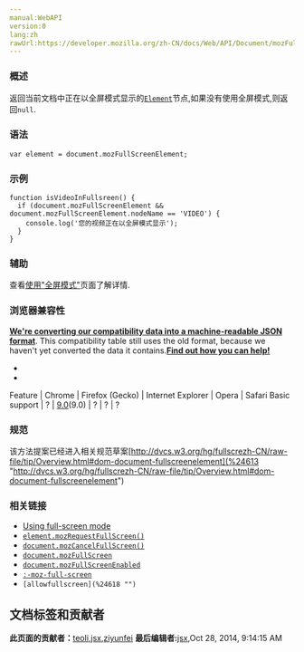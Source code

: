 ```yaml
---
manual:WebAPI
version:0
lang:zh
rawUrl:https://developer.mozilla.org/zh-CN/docs/Web/API/Document/mozFullScreenElement
---
```





### 概述<a name="Summary"></a>


返回当前文档中正在以全屏模式显示的[`Element`](%2687 "Element（元素）接口是 Document的一个对象. 这个接口描述了所有相同种类的元素所普遍具有的方法和属性。 这些继承自Element并且增加了一些额外功能的接口描述了具体的行为. 例如,  HTMLElement 接口是所有HTML元素的基础接口， 而 SVGElement 接口是所有SVG元素的基本接口.")节点,如果没有使用全屏模式,则返回`null`.


### 语法<a name="Syntax"></a>

```
var element = document.mozFullScreenElement;
```

### 示例<a name="Example"></a>

```
function isVideoInFullsreen() {
  if (document.mozFullScreenElement && document.mozFullScreenElement.nodeName == 'VIDEO') {
    console.log('您的视频正在以全屏模式显示');
  }
}
```

### 辅助<a name="辅助"></a>


查看[使用&quot;全屏模式&quot;](%24612 "zh-CN/docs/DOM/Using full-screen mode")页面了解详情.


### 浏览器兼容性<a name="Specification"></a>


**[We&#39;re converting our compatibility data into a machine-readable JSON format](%3344 "")**. This compatibility table still uses the old format, because we haven&#39;t yet converted the data it contains.**[Find out how you can help!](%3392 "")**


* 
* 
Feature | Chrome | Firefox (Gecko) | Internet Explorer | Opera | Safari 
Basic support | ? | [9.0](%12621 "Released on 2011-12-20.")(9.0) | ? | ? | ? 




### 规范<a name="Specification"></a>


该方法提案已经进入相关规范草案[http://dvcs.w3.org/hg/fullscrezh-CN/raw-file/tip/Overview.html#dom-document-fullscreenelement](%24613 "http://dvcs.w3.org/hg/fullscrezh-CN/raw-file/tip/Overview.html#dom-document-fullscreenelement")


### 相关链接<a name="相关链接"></a>

* [Using full-screen mode](%24612 "zh-CN/docs/DOM/Using full-screen mode")
* [`element.mozRequestFullScreen()`](%24614 "此页面仍未被本地化, 期待您的翻译!")
* [`document.mozCancelFullScreen()`](%24615 "此页面仍未被本地化, 期待您的翻译!")
* [`document.mozFullScreen`](%24616 "返回一个布尔值,表明当前文档是否处于全屏模式.")
* [`document.mozFullScreenEnabled`](%8659 "返回一个布尔值,表明浏览器是否支持全屏模式. 全屏模式只在那些不包含窗口化的插件的页面中可用.对于一个<iframe>元素中的页面,则它必需拥有mozallowfullscreen属性.")
* [`:-moz-full-screen`](%24617 "此页面仍未被本地化, 期待您的翻译!")
* `[allowfullscreen](%24618 "")`



## 文档标签和贡献者
**此页面的贡献者：**[teoli](%160 ""),[jsx](%4545 ""),[ziyunfei](%61 "")
**最后编辑者:**[jsx](%4545 ""),<time>Oct 28, 2014, 9:14:15 AM</time>


